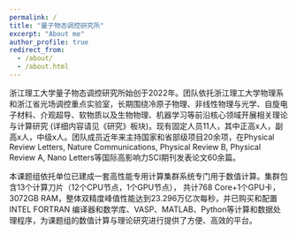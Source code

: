```yaml
---
permalink: /
title: "量子物态调控研究所"
excerpt: "About me"
author_profile: true
redirect_from: 
  - /about/
  - /about.html
---
```



浙江理工大学量子物态调控研究所始创于2022年。团队依托浙江理工大学物理系和浙江省光场调控重点实验室，长期围绕冷原子物理、非线性物理与光学、自旋电子材料、介观超导、软物质以及生物物理、机器学习等前沿核心领域开展相关理论与计算研究 (详细内容请见《研究》板块)。现有固定人员11人，其中正高x人，副高x人，中级x人。团队成员近年来主持国家和省部级项目20余项，在Physical Review Letters, Nature Communications, Physical Review B, Physical Review A, Nano Letters等国际高影响力SCI期刊发表论文60余篇。

本课题组依托单位已建成一套高性能专用计算集群系统专门用于数值计算。集群包含13个计算刀片（12个CPU节点，1个GPU节点）， 共计768 Core+1个GPU卡，3072GB RAM，整体双精度峰值性能达到23.296万亿次每秒，并已购买和配置INTEL FORTRAN 编译器和数学库、VASP、MATLAB、Python等计算和数据处理程序，为课题组的数值计算与理论研究进行提供了方便、高效的平台。
